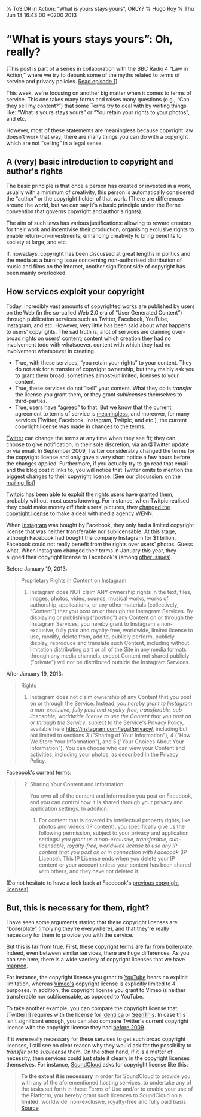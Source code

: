 % ToS;DR in Action: “What is yours stays yours”, ORLY?
% Hugo Roy
% Thu Jun 13 16:43:00 +0200 2013

# “What is yours stays yours”: Oh, really?

[This post is part of a series in collaboration with the BBC Radio 4 “Law in Action,” where we try to debunk some of the myths related to terms of service and privacy policies. 
[Read episode 1][ep1]]

[ep1]: http://tosdr.org/blog/tosdr-in-action-i-have-read-and-agree.html

This week, we're focusing on another big matter when it comes to
terms of service. This one takes many forms and raises many 
questions (e.g., “Can they sell my content?”) that some Terms try to
deal with by writing things like: “What is yours stays yours” or
“You retain your rights to your photos”, and etc.

However, most of these statements are meaningless because
copyright law doesn't work that way; there are many things you can
do with a copyright which are not “selling” in a legal sense.

## A (very) basic introduction to copyright and author's rights

The basic principle is that once a person has created or invested
in a work, usually with a minimum of creativity, this person is
automatically considered the “author” or the copyright holder of
that work. (There are differences around the world, but we can say
it's a basic principle under the Berne convention that governs 
copyright and author's rights).

The aim of such laws has various justifications: allowing
to reward creators for their work and incentivise their production;
organising exclusive rights to enable return-on-investments;
enhancing creativity to bring benefits to society at large; and etc. 

If, nowadays, copyright has been discussed at great lengths in politics and the
media as a burning issue concerning non-authorised
distribution of music and films on the Internet, another
significant side of copyright has been mainly overlooked.

## How services exploit your copyright

Today, incredibly vast amounts of copyrighted works are published
by users on the Web (in the so-called Web 2.0 era of “User
Generated Content”) through publication services such as Twitter,
Facebook, YouTube, Instagram, and etc. However, very
little has been said about what happens to users' copyrights. The
sad truth is, a lot of services are claiming over-broad rights on
users' content; content which creation they had no involvement						todo
with whatsoever. content with which they had no involvement whatsoever
in creating.

 * True, with these services, “you retain your rights” to your
   content. They do not ask for a transfer of copyright ownership,
   but they mainly ask you to grant them broad, sometimes
   almost-unlimited, licenses to your content.
 * True, these services do not “sell” your content. What they do 
   is *transfer* the license you grant them, or they grant
  *sublicenses* themselves to third-parties.
 * True, users have “agreed” to that. But we know that the current
   agreement to terms of service is [meaningless][ep1], and moreover,
   for many services (Twitter, Facebook, Instagram,
   Twitpic, and etc.), the current copyright license was made in
   changes to the terms.

[Twitter](http://tosdr.org/#twitter) can change the terms at any
time when they see fit; they can choose to give notification, in their sole
discretion, via an @Twitter update or via email. In September 2009,
Twitter considerably changed the terms for the copyright license
and only gave a very short notice a few hours before the
changes applied. Furthermore, if you actually try to go read that
email and the blog post it links to, you will notice that
Twitter omits to mention the biggest changes to their copyright
license. [See our discussion:
[on the mailing-list](https://groups.google.com/d/msg/tosdr/-B4iO-9xHvg/0yoWGoEISrEJ)]

[Twitpic](http://tosdr.org/#twitpic) has been able to exploit the
rights users have granted them, probably without most users knowing. For
instance, when Twitpic realised they could make money off their
users' pictures, they [changed the copyright
license](http://www.bbc.co.uk/news/technology-13372982) to make a
deal with media agency WENN.

When [Instagram](http://tosdr.org/#instagram) was bought by Facebook, they only had a limited
copyright license that was neither transferable nor
sublicensable. At this stage, although Facebook had bought the
company Instagram for $1 billion, Facebook could not really
benefit from the rights over users' photos. Guess what. When
Instagram changed their terms in January this year, they aligned
their copyright license to Facebook's (among [other issues](http://www.slate.com/blogs/future_tense/2012/12/19/instagram_privacy_everyone_s_ignoring_the_real_problems_with_its_terms_of.html)).

Before January 19, 2013:

> Proprietary Rights in Content on Instagram
> 
> 1. Instagram does NOT claim ANY ownership rights in the text, files, images, photos, video, sounds, musical works, works of authorship, applications, or any other materials (collectively, "Content") that you post on or through the Instagram Services. By displaying or publishing ("posting") any Content on or through the Instagram Services, you hereby grant to Instagram a non-exclusive, fully paid and royalty-free, worldwide, limited license to use, modify, delete from, add to, publicly perform, publicly display, reproduce and translate such Content, including without limitation distributing part or all of the Site in any media formats through any media channels, except Content not shared publicly ("private") will not be distributed outside the Instagram Services.

After January 19, 2013:

> Rights
> 
> 1. Instagram does not claim ownership of any Content that you post on or through the Service. Instead, *you hereby grant to Instagram a non-exclusive, fully paid and royalty-free, transferable, sub-licensable, worldwide license to use the Content that you post on or through the Service,* subject to the Service's Privacy Policy, available here http://instagram.com/legal/privacy/, including but not limited to sections 3 ("Sharing of Your Information"), 4 ("How We Store Your Information"), and 5 ("Your Choices About Your Information"). You can choose who can view your Content and activities, including your photos, as described in the Privacy Policy.

Facebook's current terms:

> 2. Sharing Your Content and Information
> 
>    You own all of the content and information you post on Facebook, and you can control how it is shared through your privacy and application settings. In addition:
> 
>    1. For content that is covered by intellectual property rights, like photos and videos (IP content), you specifically give us the following permission, subject to your privacy and application settings: *you grant us a non-exclusive, transferable, sub-licensable, royalty-free, worldwide license to use any IP content that you post on or in connection with Facebook* (IP License). This IP License ends when you delete your IP content or your account unless your content has been shared with others, and they have not deleted it.

(Do not hesitate to have a look back at Facebook's [previous copyright
licenses](http://consumerist.com/2009/02/15/facebooks-new-terms-of-service-we-can-do-anything-we-want-with-your-content-forever/))

## But, this is necessary for them, right?

I have seen some arguments stating that these copyright licenses
are “boilerplate” (implying they're everywhere), and that they're
really necessary for them to provide you with the service.

But this is far from true. First, these copyright terms are far
from boilerplate. Indeed, even between similar services, there are
huge differences. As you can see here, there is a wide vaeriety of
copyright licenses that we have
[mapped](http://tosdr.org/topics.html#copyright-scope).

For instance, the copyright license you grant to
[YouTube](http://tosdr.org/#youtube) bears no explicit limitation,
whereas [Vimeo's](http://tosdr.org/#vimeo) copyright
license is explicitly limited to 4 purposes. In addition, the
copyright license you grant to Vimeo is neither transferable nor
sublicensable, as opposed to YouTube.

To take another example, you can compare the copyright license
that [Twitter][] requires with the license for
[Identi.ca](http://tosdr.org/#identi-ca) or
[SeenThis](http://tosdr.org/#seenthis). In case this isn't
significant enough, you can also compare Twitter's current
copyright license with the copyright license they had [before
2009](https://twitter.com/tos/previous).

If it were really necessary for these services to get such broad
copyright licenses, I still see no clear reason why they would ask
for the possibility to *transfer* or to *sublicense* them. On the
other hand, if it is a matter of necessity, then services could
just state it clearly in the copyright licenses themselves. For
instance, [SoundCloud](http://tosdr.org/#soundcloud) asks for
copyright license like this: 

> **To the extent it is necessary** in order for SoundCloud to provide
> you with any of the aforementioned hosting services,
> to undertake any of the tasks set forth in these
> Terms of Use and/or to enable your use of the
> Platform, you hereby grant such licences to
> SoundCloud on a **limited**, worldwide, non-exclusive,
> royalty-free and fully paid basis. [Source](https://groups.google.com/d/topic/tosdr/_gI8wQ3PZ2M/discussion)


